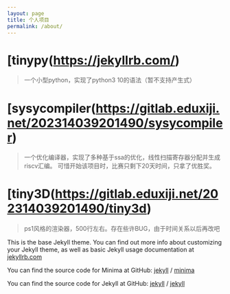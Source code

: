 ```yaml
---
layout: page
title: 个人项目
permalink: /about/
---
```



# [tinypy(https://jekyllrb.com/)
> 一个小型python，实现了python3 10的语法（暂不支持产生式）

# [sysycompiler(https://gitlab.eduxiji.net/202314039201490/sysycompiler)
> 一个优化编译器，实现了多种基于ssa的优化，线性扫描寄存器分配并生成riscv汇编。
> 可惜开始该项目时，比赛只剩下20天时间，只拿了优胜奖。

# [tiny3D(https://gitlab.eduxiji.net/202314039201490/tiny3d)
> ps1风格的渲染器，500行左右。存在些许BUG，由于时间关系以后再改吧


This is the base Jekyll theme. You can find out more info about customizing your Jekyll theme, as well as basic Jekyll usage documentation at [jekyllrb.com](https://jekyllrb.com/)

You can find the source code for Minima at GitHub:
[jekyll][jekyll-organization] /
[minima](https://github.com/jekyll/minima)

You can find the source code for Jekyll at GitHub:
[jekyll][jekyll-organization] /
[jekyll](https://github.com/jekyll/jekyll)


[jekyll-organization]: https://github.com/jekyll
